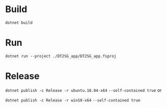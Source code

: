 # Build
`dotnet build`

# Run
`dotnet run --project ./DT2SG_app/DT2SG_app.fsproj`
<!-- 
# Run demo
`cd ./DT2SG_app/clear_demo.sh`
`dotnet run --project ./DT2SG_app/DT2SG_app.fsproj -root ./demo/source -metadata ./demo/source_metadata/metadata_example.csv -ignore ./demo/source_metadata/ignore_example.csv --committer_name "Pippo" -committer_email pippo@example.com`
 -->
# Release
`dotnet publish -c Release -r ubuntu.18.04-x64`
`--self-contained true`
or

`dotnet publish -c Release -r win10-x64`
`--self-contained true`
